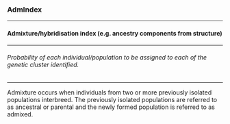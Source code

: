 ### AdmIndex



------
#### Admixture/hybridisation index (e.g. ancestry components from structure)



------
###### Probability of each individual/population to be assigned to each of the genetic cluster identified.



------
Admixture occurs when individuals from two or more previously isolated populations interbreed. The previously isolated populations are referred to as ancestral or parental and the newly formed population is referred to as admixed.